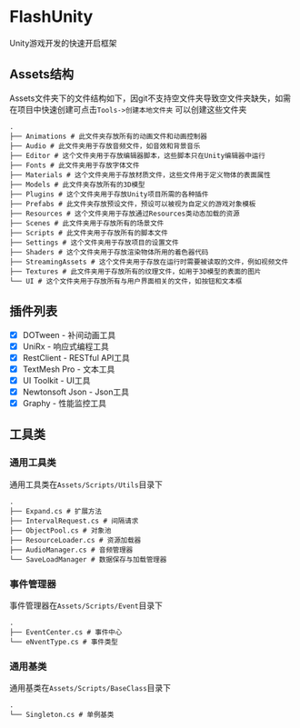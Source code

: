 # FlashUnity

Unity游戏开发的快速开启框架

## Assets结构

Assets文件夹下的文件结构如下，因git不支持空文件夹导致空文件夹缺失，如需在项目中快速创建可点击`Tools->创建本地文件夹`
可以创建这些文件夹

``` shell
.
├── Animations # 此文件夹存放所有的动画文件和动画控制器
├── Audio # 此文件夹用于存放音频文件，如音效和背景音乐
├── Editor # 这个文件夹用于存放编辑器脚本，这些脚本只在Unity编辑器中运行
├── Fonts # 此文件夹用于存放字体文件
├── Materials # 这个文件夹用于存放材质文件，这些文件用于定义物体的表面属性
├── Models # 此文件夹存放所有的3D模型
├── Plugins # 这个文件夹用于存放Unity项目所需的各种插件
├── Prefabs # 此文件夹存放预设文件，预设可以被视为自定义的游戏对象模板
├── Resources # 这个文件夹用于存放通过Resources类动态加载的资源
├── Scenes # 此文件夹用于存放所有的场景文件
├── Scripts # 此文件夹用于存放所有的脚本文件
├── Settings # 这个文件夹用于存放项目的设置文件
├── Shaders # 这个文件夹用于存放渲染物体所用的着色器代码
├── StreamingAssets # 这个文件夹用于存放在运行时需要被读取的文件，例如视频文件
├── Textures # 此文件夹用于存放所有的纹理文件，如用于3D模型的表面的图片
└── UI # 这个文件夹用于存放所有与用户界面相关的文件，如按钮和文本框
```

## 插件列表

- [x] DOTween - 补间动画工具
- [x] UniRx - 响应式编程工具
- [x] RestClient - RESTful API工具
- [x] TextMesh Pro - 文本工具
- [x] UI Toolkit - UI工具
- [x] Newtonsoft Json - Json工具
- [x] Graphy - 性能监控工具

## 工具类

### 通用工具类

通用工具类在`Assets/Scripts/Utils`目录下

``` shell
.
├── Expand.cs # 扩展方法
├── IntervalRequest.cs # 间隔请求
├── ObjectPool.cs # 对象池
├── ResourceLoader.cs # 资源加载器
├── AudioManager.cs # 音频管理器
└── SaveLoadManager # 数据保存与加载管理器
```

### 事件管理器

事件管理器在`Assets/Scripts/Event`目录下

``` shell
.
├── EventCenter.cs # 事件中心
└── eNventType.cs # 事件类型
```

### 通用基类

通用基类在`Assets/Scripts/BaseClass`目录下

``` shell
.
└── Singleton.cs # 单例基类
```